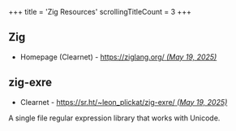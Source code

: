 +++
title               = 'Zig Resources'
scrollingTitleCount = 3
+++

## Zig

- Homepage (Clearnet) - [https://ziglang.org/ *(May 19, 2025)*](https://ziglang.org/)

## zig-exre

- Clearnet - [https://sr.ht/~leon_plickat/zig-exre/ *(May 19, 2025)*](https://sr.ht/~leon_plickat/zig-exre/)

A single file regular expression library that works with Unicode.

